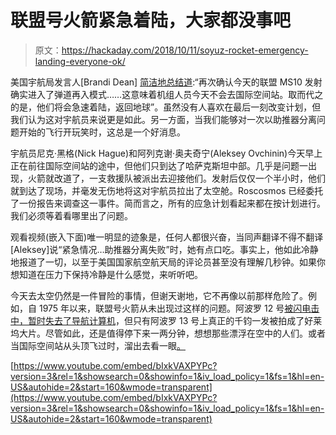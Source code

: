# 联盟号火箭紧急着陆，大家都没事吧

> 原文：<https://hackaday.com/2018/10/11/soyuz-rocket-emergency-landing-everyone-ok/>

美国宇航局发言人[Brandi Dean] [简洁地总结道](https://www.space.com/42097-soyuz-rocket-launch-failure-expedition-57-crew.html):“再次确认今天的联盟 MS10 发射确实进入了弹道再入模式……这意味着机组人员今天不会去国际空间站。取而代之的是，他们将会急速着陆，返回地球”。虽然没有人喜欢在最后一刻改变计划，但我们认为这对宇航员来说更是如此。另一方面，当我们能够对一次以助推器分离问题开始的飞行开玩笑时，这总是一个好消息。

宇航员尼克·黑格(Nick Hague)和阿列克谢·奥夫奇宁(Aleksey Ovchinin)今天早上正在前往国际空间站的途中，但他们只到达了哈萨克斯坦中部。几乎是问题一出现，火箭就改道了，一支救援队被派出去迎接他们。发射后仅仅一个半小时，他们就到达了现场，并毫发无伤地将这对宇航员拉出了太空舱。Roscosmos 已经委托了一份报告来调查这一事件。简而言之，所有的应急计划看起来都在按计划进行。我们必须等着看哪里出了问题。

观看视频(嵌入下面)唯一明显的迹象是，任何人都很兴奋，当同声翻译不得不翻译[Aleksey]说“紧急情况…助推器分离失败”时，她有点口吃。事实上，他如此冷静地报道了一切，以至于美国国家航空航天局的评论员甚至没有理解几秒钟。如果你想知道在压力下保持冷静是什么感觉，来听听吧。

今天去太空仍然是一件冒险的事情，但谢天谢地，它不再像以前那样危险了。例如，自 1975 年以来，联盟号火箭从未出现过这样的问题。阿波罗 12 号[被闪电击中，暂时失去了导航计算机](https://hackaday.com/2018/09/07/apollo-12-was-the-lucky-number-among-apollo-disasters/)，但只有阿波罗 13 号上真正的千钧一发被拍成了好莱坞大片。尽管如此，还是值得停下来一两分钟，想想那些漂浮在空中的人们。或者当国际空间站从头顶飞过时，溜出去看一眼[。](https://hackaday.com/2015/08/30/its-10-pm-do-you-know-where-your-space-station-is-at/)

 [https://www.youtube.com/embed/bIxkVAXPYPc?version=3&rel=1&showsearch=0&showinfo=1&iv_load_policy=1&fs=1&hl=en-US&autohide=2&start=160&wmode=transparent](https://www.youtube.com/embed/bIxkVAXPYPc?version=3&rel=1&showsearch=0&showinfo=1&iv_load_policy=1&fs=1&hl=en-US&autohide=2&start=160&wmode=transparent)

